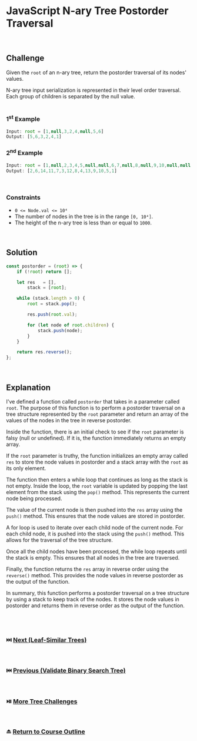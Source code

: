 # JavaScript N-ary Tree Postorder Traversal
<br/>

## Challenge
Given the `root` of an n-ary tree, return the postorder traversal of its nodes' values.

N-ary tree input serialization is represented in their level order traversal. Each group of children is separated by the null value.
<br/>
<br/>

### 1<sup>st</sup> Example

```JavaScript
Input: root = [1,null,3,2,4,null,5,6]
Output: [5,6,3,2,4,1]
```

### 2<sup>nd</sup> Example

```JavaScript
Input: root = [1,null,2,3,4,5,null,null,6,7,null,8,null,9,10,null,null,11,null,12,null,13,null,null,14]
Output: [2,6,14,11,7,3,12,8,4,13,9,10,5,1]
```

<br/>

### Constraints

- `0 <= Node.val <= 10⁴`
- The number of nodes in the tree is in the range `[0, 10⁴]`.
- The height of the n-ary tree is less than or equal to `1000`.

<br/>

## Solution

```JavaScript
const postorder = (root) => {
    if (!root) return [];

    let res   = [],
        stack = [root];

    while (stack.length > 0) {
        root = stack.pop();

        res.push(root.val);

        for (let node of root.children) {
            stack.push(node);
        }
    }

    return res.reverse();
};
```

<br/>

## Explanation

I've defined a function called `postorder` that takes in a parameter called `root`. The purpose of this function is to perform a postorder traversal on a tree structure represented by the `root` parameter and return an array of the values of the nodes in the tree in reverse postorder.
<br/>

Inside the function, there is an initial check to see if the `root` parameter is falsy (null or undefined). If it is, the function immediately returns an empty array.
<br/>

If the `root` parameter is truthy, the function initializes an empty array called `res` to store the node values in postorder and a stack array with the `root` as its only element.
<br/>

The function then enters a while loop that continues as long as the stack is not empty. Inside the loop, the `root` variable is updated by popping the last element from the stack using the `pop()` method. This represents the current node being processed.
<br/>

The value of the current node is then pushed into the `res` array using the `push()` method. This ensures that the node values are stored in postorder.
<br/>

A for loop is used to iterate over each child node of the current node. For each child node, it is pushed into the stack using the `push()` method. This allows for the traversal of the tree structure.
<br/>

Once all the child nodes have been processed, the while loop repeats until the stack is empty. This ensures that all nodes in the tree are traversed.
<br/>

Finally, the function returns the `res` array in reverse order using the `reverse()` method. This provides the node values in reverse postorder as the output of the function.
<br/>

In summary, this function performs a postorder traversal on a tree structure by using a stack to keep track of the nodes. It stores the node values in postorder and returns them in reverse order as the output of the function.
<br/>
<br/>
<br/>
<br/>

### :next_track_button: [Next (Leaf-Similar Trees)][Next]
<br/>

### :previous_track_button: [Previous (Validate Binary Search Tree)][Previous]
<br/>

### :play_or_pause_button: [More Tree Challenges][More]
<br/>

### :eject_button: [Return to Course Outline][Return]
<br/>

[Next]: https://github.com/Superklok/JavaScriptTrees/blob/main/JavaScriptLeafSimilarTrees.md
[Previous]: https://github.com/Superklok/JavaScriptTrees/blob/main/JavaScriptValidateBinarySearchTree.md
[More]: https://github.com/Superklok/JavaScriptTrees
[Return]: https://github.com/Superklok/LearnJavaScript